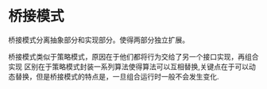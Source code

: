 # 桥接模式

桥接模式分离抽象部分和实现部分。使得两部分独立扩展。

桥接模式类似于策略模式，原因在于他们都将行为交给了另一个接口实现，再组合实现
区别在于策略模式封装一系列算法使得算法可以互相替换,关键点在于可以动态替换，但是桥接模式的特点是，一旦组合运行时一般不会发生变化.



